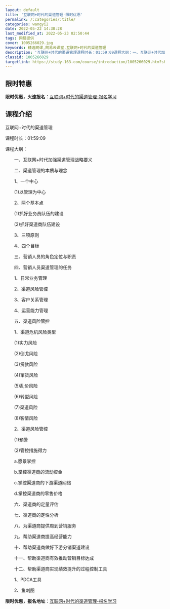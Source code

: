 ```yaml
---
layout: default
title: '互联网+时代的渠道管理-限时优惠'
permalink: /:categories/:title/
categories: wangyi2
date: 2022-05-22 14:30:28
last_modified_at: 2022-05-23 02:50:44
tags: 网易提供
cover: 1005266029.jpg
keywords: 精选网课,网易云课堂,互联网+时代的渠道管理
description: '互联网+时代的渠道管理课程时长：01:59:09课程大纲：一、互联网+时代加强渠道管理战略要义二、渠道管理的本质与理念1'
classid: 1005266029
targetlink: https://study.163.com/course/introduction/1005266029.htm?share=1&shareId=1025206652&utm_campaign=share&utm_medium=iphoneShare&utm_source=&utm_u=1025206652
---
```


## 限时特惠

**限时优惠，火速报名**：[互联网+时代的渠道管理-报名学习](https://study.163.com/course/introduction/1005266029.htm?share=1&shareId=1025206652&utm_campaign=share&utm_medium=iphoneShare&utm_source=&utm_u=1025206652)

## 课程介绍

互联网+时代的渠道管理

课程时长：01:59:09

课程大纲：

　　一、互联网+时代加强渠道管理战略要义

　　二、渠道管理的本质与理念

　　1、一个中心

　　(1)以管理为中心

　　2、两个基本点

　　(1)抓好业务员队伍的建设

　　(2)抓好渠道商队伍建设

　　3、三项原则

　　4、四个目标

　　三、营销人员的角色定位与职责

　　四、营销人员渠道管理的任务

　　1、日常业务管理

　　2、渠道风险管控

　　3、客户关系管理

　　4、运营能力管理

　　五、渠道风险管控

　　1、渠道危机风险类型

　　(1)实力风险

　　(2)倒戈风险

　　(3)贷款风险

　　(4)窜货风险

　　(5)乱价风险

　　(6)转型风险

　　(7)渠道风险

　　(8)客情风险

　　2、渠道风险管控

　　(1)预警

　　(2)管控措施得力

　　a.愿景掌控

　　b.掌控渠道商的流动资金

　　c.掌控渠道商的下游渠道网络

　　d.掌控渠道商的零售价格

　　六、渠道商的定量评估

　　七、渠道商的定性分析

　　八、为渠道商提供周到营销服务

　　九、帮助渠道商提高经营能力

　　十、帮助渠道商做好下游分销渠道建设

　　十一、帮助渠道商有效推动营销目标达成

　　十二、帮助渠道商实现绩效提升的过程控制工具

　　1、PDCA工具

　　2、鱼刺图

**限时优惠，报名地址**：[互联网+时代的渠道管理-报名学习](https://study.163.com/course/introduction/1005266029.htm?share=1&shareId=1025206652&utm_campaign=share&utm_medium=iphoneShare&utm_source=&utm_u=1025206652)

